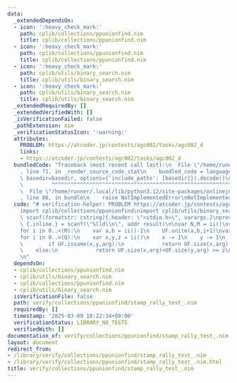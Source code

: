 ```yaml
---
data:
  _extendedDependsOn:
  - icon: ':heavy_check_mark:'
    path: cplib/collections/ppunionfind.nim
    title: cplib/collections/ppunionfind.nim
  - icon: ':heavy_check_mark:'
    path: cplib/collections/ppunionfind.nim
    title: cplib/collections/ppunionfind.nim
  - icon: ':heavy_check_mark:'
    path: cplib/utils/binary_search.nim
    title: cplib/utils/binary_search.nim
  - icon: ':heavy_check_mark:'
    path: cplib/utils/binary_search.nim
    title: cplib/utils/binary_search.nim
  _extendedRequiredBy: []
  _extendedVerifiedWith: []
  _isVerificationFailed: false
  _pathExtension: nim
  _verificationStatusIcon: ':warning:'
  attributes:
    PROBLEM: https://atcoder.jp/contests/agc002/tasks/agc002_d
    links:
    - https://atcoder.jp/contests/agc002/tasks/agc002_d
  bundledCode: "Traceback (most recent call last):\n  File \"/home/runner/.local/lib/python3.12/site-packages/onlinejudge_verify/documentation/build.py\"\
    , line 71, in _render_source_code_stat\n    bundled_code = language.bundle(stat.path,\
    \ basedir=basedir, options={'include_paths': [basedir]}).decode()\n          \
    \         ^^^^^^^^^^^^^^^^^^^^^^^^^^^^^^^^^^^^^^^^^^^^^^^^^^^^^^^^^^^^^^^^^^^^^^^^^^^^^^^^^\n\
    \  File \"/home/runner/.local/lib/python3.12/site-packages/onlinejudge_verify/languages/nim.py\"\
    , line 86, in bundle\n    raise NotImplementedError\nNotImplementedError\n"
  code: "# verification-helper: PROBLEM https://atcoder.jp/contests/agc002/tasks/agc002_d\n\
    import cplib/collections/ppunionfind\nimport cplib/utils/binary_search\n\nproc\
    \ scanf(formatstr: cstring){.header: \"<stdio.h>\", varargs.}\nproc ii(): int\
    \ {.inline.} = scanf(\"%lld\\n\", addr result)\n\nvar N,M = ii()\nvar UF = initPartialPersistentUnionFind(N)\n\
    for i in 0..<(M):\n    var a,b = ii()-1\n    UF.unite(a,b,i+1)\nvar Q = ii()\n\
    for i in 0..<(Q):\n    var x,y,z = ii()\n    x -= 1\n    y -= 1\n    proc is_ok(arg:int):bool=\n\
    \        if UF.issame(x,y,arg):\n            return UF.size(x,arg) >= z\n    \
    \    else:\n            return UF.size(x,arg)+UF.size(y,arg) >= z\n    echo meguru_bisect(M,0,is_ok)\n\
    \n"
  dependsOn:
  - cplib/collections/ppunionfind.nim
  - cplib/utils/binary_search.nim
  - cplib/collections/ppunionfind.nim
  - cplib/utils/binary_search.nim
  isVerificationFile: false
  path: verify/collections/ppunionfind/stamp_rally_test_.nim
  requiredBy: []
  timestamp: '2025-03-09 18:22:34+09:00'
  verificationStatus: LIBRARY_NO_TESTS
  verifiedWith: []
documentation_of: verify/collections/ppunionfind/stamp_rally_test_.nim
layout: document
redirect_from:
- /library/verify/collections/ppunionfind/stamp_rally_test_.nim
- /library/verify/collections/ppunionfind/stamp_rally_test_.nim.html
title: verify/collections/ppunionfind/stamp_rally_test_.nim
---
```


